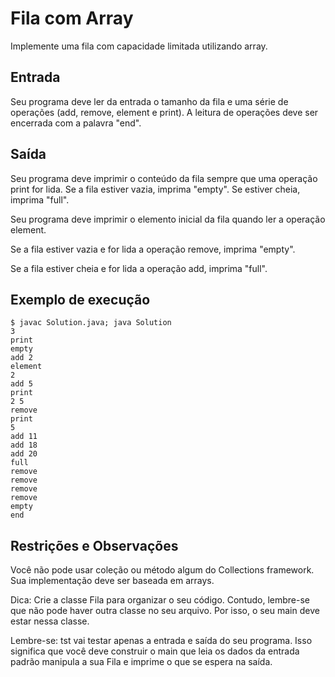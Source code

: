 # Fila com Array

Implemente uma fila com capacidade limitada utilizando array.

## Entrada

Seu programa deve ler da entrada o tamanho da fila e uma série de operações (add, remove, element e print). A leitura de operações deve ser encerrada com a palavra "end".

## Saída

Seu programa deve imprimir o conteúdo da fila sempre que uma operação print for lida. Se a fila estiver vazia, imprima "empty". Se estiver cheia, imprima "full".

Seu programa deve imprimir o elemento inicial da fila quando ler a operação element.

Se a fila estiver vazia e for lida a operação remove, imprima "empty".

Se a fila estiver cheia e for lida a operação add, imprima "full".

## Exemplo de execução

	$ javac Solution.java; java Solution
	3
	print
	empty
	add 2
	element
	2
	add 5
	print
	2 5
	remove
	print
	5
	add 11
	add 18
	add 20
	full   
	remove
	remove
	remove
	remove
	empty
	end

## Restrições e Observações

Você não pode usar coleção ou método algum do Collections framework. Sua implementação deve ser baseada em arrays.

Dica: Crie a classe Fila para organizar o seu código. Contudo, lembre-se que não pode haver outra classe no seu arquivo. Por isso, o seu main deve estar nessa classe.

Lembre-se: tst vai testar apenas a entrada e saída do seu programa. Isso significa que você deve construir o main que leia os dados da entrada padrão manipula a sua Fila e imprime o que se espera na saída.